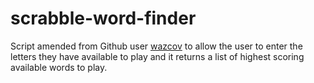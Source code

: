 # scrabble-word-finder

Script amended from Github user [wazcov](https://github.com/wazcov/devscover-youtube/tree/master/scrabble) to allow
the user to enter the letters they have available to play and it returns a list of highest scoring available words to
play.

